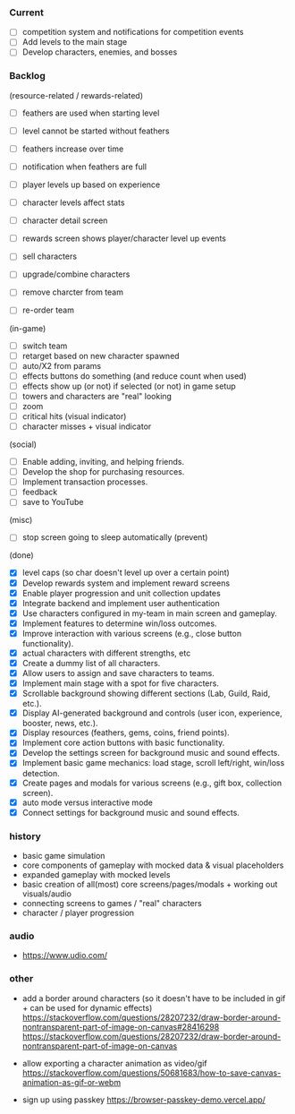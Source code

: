 ### Current

-   [ ] competition system and notifications for competition events
-   [ ] Add levels to the main stage
-   [ ] Develop characters, enemies, and bosses

### Backlog

(resource-related / rewards-related)

-   [ ] feathers are used when starting level
-   [ ] level cannot be started without feathers
-   [ ] feathers increase over time
-   [ ] notification when feathers are full

-   [ ] player levels up based on experience
-   [ ] character levels affect stats
-   [ ] character detail screen
-   [ ] rewards screen shows player/character level up events

-   [ ] sell characters
-   [ ] upgrade/combine characters
-   [ ] remove charcter from team
-   [ ] re-order team

(in-game)

-   [ ] switch team
-   [ ] retarget based on new character spawned
-   [ ] auto/X2 from params
-   [ ] effects buttons do something (and reduce count when used)
-   [ ] effects show up (or not) if selected (or not) in game setup
-   [ ] towers and characters are "real" looking
-   [ ] zoom
-   [ ] critical hits (visual indicator)
-   [ ] character misses + visual indicator

(social)

-   [ ] Enable adding, inviting, and helping friends.
-   [ ] Develop the shop for purchasing resources.
-   [ ] Implement transaction processes.
-   [ ] feedback
-   [ ] save to YouTube

(misc)

-   [ ] stop screen going to sleep automatically (prevent)

(done)

-   [x] level caps (so char doesn't level up over a certain point)
-   [x] Develop rewards system and implement reward screens
-   [x] Enable player progression and unit collection updates
-   [x] Integrate backend and implement user authentication
-   [x] Use characters configured in my-team in main screen and gameplay.
-   [x] Implement features to determine win/loss outcomes.
-   [x] Improve interaction with various screens (e.g., close button
        functionality).
-   [x] actual characters with different strengths, etc
-   [x] Create a dummy list of all characters.
-   [x] Allow users to assign and save characters to teams.
-   [x] Implement main stage with a spot for five characters.
-   [x] Scrollable background showing different sections (Lab, Guild, Raid,
        etc.).
-   [x] Display AI-generated background and controls (user icon, experience,
        booster, news, etc.).
-   [x] Display resources (feathers, gems, coins, friend points).
-   [x] Implement core action buttons with basic functionality.
-   [x] Develop the settings screen for background music and sound effects.
-   [x] Implement basic game mechanics: load stage, scroll left/right, win/loss
        detection.
-   [x] Create pages and modals for various screens (e.g., gift box, collection
        screen).
-   [x] auto mode versus interactive mode
-   [x] Connect settings for background music and sound effects.

### history

-   basic game simulation
-   core components of gameplay with mocked data & visual placeholders
-   expanded gameplay with mocked levels
-   basic creation of all(most) core screens/pages/modals + working out
    visuals/audio
-   connecting screens to games / "real" characters
-   character / player progression

### audio

-   https://www.udio.com/

### other

-   add a border around characters (so it doesn't have to be included in gif +
    can be used for dynamic effects)
    https://stackoverflow.com/questions/28207232/draw-border-around-nontransparent-part-of-image-on-canvas#28416298
    https://stackoverflow.com/questions/28207232/draw-border-around-nontransparent-part-of-image-on-canvas

-   allow exporting a character animation as video/gif
    https://stackoverflow.com/questions/50681683/how-to-save-canvas-animation-as-gif-or-webm

-   sign up using passkey https://browser-passkey-demo.vercel.app/
